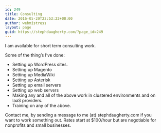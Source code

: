 ```yaml
---
id: 249
title: Consulting
date: 2016-05-20T22:53:23+00:00
author: webmistress
layout: page
guid: https://stephdaugherty.com/?page_id=249
---
```

I am available for short term consulting work.

Some of the thing&#8217;s I&#8217;ve done:

  * Setting up WordPress sites.
  * Setting up Magento
  * Setting up MediaWiki
  * Setting up Asterisk
  * Setting up email servers
  * Setting up web servers
  * Making any and all of the above work in clustered environments and on IaaS providers.
  * Training on any of the above.

Contact me, by sending a message to me (at) stephdaugherty.com if you want to work something out. Rates start at $100/hour but are negotiable for nonprofits and small businesses.

&nbsp;